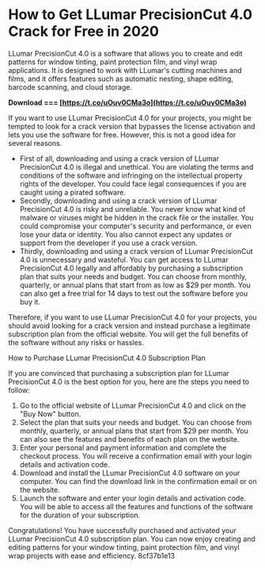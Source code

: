 
 
# How to Get LLumar PrecisionCut 4.0 Crack for Free in 2020
 
LLumar PrecisionCut 4.0 is a software that allows you to create and edit patterns for window tinting, paint protection film, and vinyl wrap applications. It is designed to work with LLumar's cutting machines and films, and it offers features such as automatic nesting, shape editing, barcode scanning, and cloud storage.
 
**Download === [https://t.co/uOuv0CMa3o](https://t.co/uOuv0CMa3o)**


 
If you want to use LLumar PrecisionCut 4.0 for your projects, you might be tempted to look for a crack version that bypasses the license activation and lets you use the software for free. However, this is not a good idea for several reasons.
 
- First of all, downloading and using a crack version of LLumar PrecisionCut 4.0 is illegal and unethical. You are violating the terms and conditions of the software and infringing on the intellectual property rights of the developer. You could face legal consequences if you are caught using a pirated software.
- Secondly, downloading and using a crack version of LLumar PrecisionCut 4.0 is risky and unreliable. You never know what kind of malware or viruses might be hidden in the crack file or the installer. You could compromise your computer's security and performance, or even lose your data or identity. You also cannot expect any updates or support from the developer if you use a crack version.
- Thirdly, downloading and using a crack version of LLumar PrecisionCut 4.0 is unnecessary and wasteful. You can get access to LLumar PrecisionCut 4.0 legally and affordably by purchasing a subscription plan that suits your needs and budget. You can choose from monthly, quarterly, or annual plans that start from as low as $29 per month. You can also get a free trial for 14 days to test out the software before you buy it.

Therefore, if you want to use LLumar PrecisionCut 4.0 for your projects, you should avoid looking for a crack version and instead purchase a legitimate subscription plan from the official website. You will get the full benefits of the software without any risks or hassles.
  
How to Purchase LLumar PrecisionCut 4.0 Subscription Plan
 
If you are convinced that purchasing a subscription plan for LLumar PrecisionCut 4.0 is the best option for you, here are the steps you need to follow:

1. Go to the official website of LLumar PrecisionCut 4.0 and click on the "Buy Now" button.
2. Select the plan that suits your needs and budget. You can choose from monthly, quarterly, or annual plans that start from $29 per month. You can also see the features and benefits of each plan on the website.
3. Enter your personal and payment information and complete the checkout process. You will receive a confirmation email with your login details and activation code.
4. Download and install the LLumar PrecisionCut 4.0 software on your computer. You can find the download link in the confirmation email or on the website.
5. Launch the software and enter your login details and activation code. You will be able to access all the features and functions of the software for the duration of your subscription.

Congratulations! You have successfully purchased and activated your LLumar PrecisionCut 4.0 subscription plan. You can now enjoy creating and editing patterns for your window tinting, paint protection film, and vinyl wrap projects with ease and efficiency.
 8cf37b1e13
 
